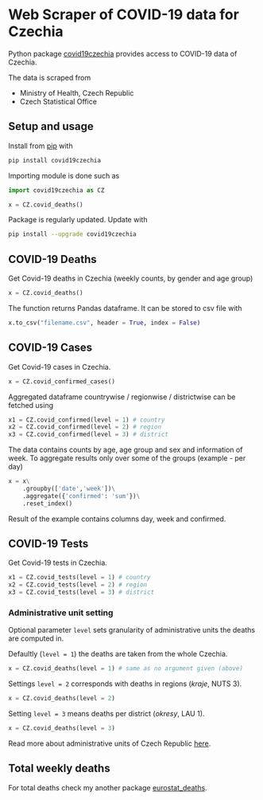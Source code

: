 
# Web Scraper of COVID-19 data for Czechia

Python package [covid19czechia](https://pypi.org/project/covid19czechia/) provides access to COVID-19 data of Czechia.

The data is scraped from

* Ministry of Health, Czech Republic
* Czech Statistical Office

## Setup and usage

Install from [pip](https://pypi.org/project/covid19czechia/) with

```python
pip install covid19czechia
```

Importing module is done such as

```python
import covid19czechia as CZ

x = CZ.covid_deaths()
```

Package is regularly updated. Update with

```bash
pip install --upgrade covid19czechia
```

## COVID-19 Deaths

Get Covid-19 deaths in Czechia (weekly counts, by gender and age group)

```python
x = CZ.covid_deaths()
```

The function returns Pandas dataframe. It can be stored to csv file with

```python
x.to_csv("filename.csv", header = True, index = False)
```

## COVID-19 Cases

Get Covid-19 cases in Czechia.

```python
x = CZ.covid_confirmed_cases()
```

Aggregated dataframe countrywise / regionwise / districtwise can be fetched using

```python
x1 = CZ.covid_confirmed(level = 1) # country
x2 = CZ.covid_confirmed(level = 2) # region
x3 = CZ.covid_confirmed(level = 3) # district
```

The data contains counts by age, age group and sex and information of week. To aggregate results only over some of the groups (example - per day)

```python
x = x\
    .groupby(['date','week'])\
    .aggregate({'confirmed': 'sum'})\
    .reset_index()
```

Result of the example contains columns day, week and confirmed.

## COVID-19 Tests

Get Covid-19 tests in Czechia.

```python
x1 = CZ.covid_tests(level = 1) # country
x2 = CZ.covid_tests(level = 2) # region
x3 = CZ.covid_tests(level = 3) # district
```

### Administrative unit setting

Optional parameter `level` sets granularity of administrative units
the deaths are computed in.

Defaultly (`level = 1`) the deaths are taken from the whole Czechia.

```python
x = CZ.covid_deaths(level = 1) # same as no argument given (above)
```

Settings `level = 2` corresponds with deaths in regions (*kraje*, NUTS 3).

```python
x = CZ.covid_deaths(level = 2)
```

Setting `level = 3` means deaths per district (*okresy*, LAU 1).

```python
x = CZ.covid_deaths(level = 3)
```

Read more about administrative units of Czech Republic
[here](https://en.wikipedia.org/wiki/NUTS_statistical_regions_of_the_Czech_Republic).

## Total weekly deaths

For total deaths check my another package [eurostat_deaths](https://github.com/martinbenes1996/eurostat_deaths).

